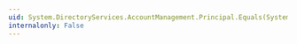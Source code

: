 ```yaml
---
uid: System.DirectoryServices.AccountManagement.Principal.Equals(System.Object)
internalonly: False
---
```

